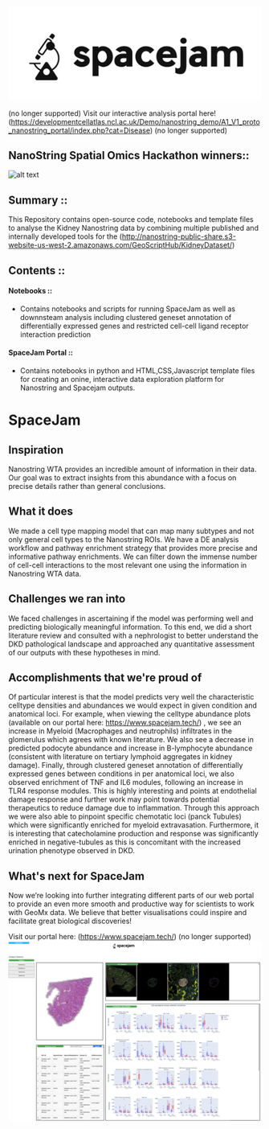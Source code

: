 ![alt text](https://github.com/vitkl/SpaceJam/blob/main/logos/spacejam_icon.png)

(no longer supported)
Visit our interactive analysis portal here! (https://developmentcellatlas.ncl.ac.uk/Demo/nanostring_demo/A1_V1_proto_nanostring_portal/index.php?cat=Disease) (no longer supported)

## NanoString Spatial Omics Hackathon winners::
![alt text]([https://github.com/vitkl/SpaceJam/blob/main/logos/spacejam_icon.png](https://github.com/vitkl/SpaceJam/blob/main/Screenshot%202023-07-06%20at%2015.43.21.png))

## Summary ::
This Repository contains open-source code, notebooks and template files to analyse the Kidney Nanostring data by combining multiple published and internally developed tools for the 
(http://nanostring-public-share.s3-website-us-west-2.amazonaws.com/GeoScriptHub/KidneyDataset/)

## Contents ::
#### Notebooks ::
- Contains notebooks and scripts for running SpaceJam as well as downnsteam analysis including clustered geneset annotation of differentially expressed genes and restricted cell-cell ligand receptor interaction prediction

#### SpaceJam Portal ::
- Contains notebooks in python and HTML,CSS,Javascript template files for creating an onine, interactive data exploration platform for Nanostring and Spacejam outputs.

# SpaceJam

## Inspiration
Nanostring WTA provides an incredible amount of information in their data. Our goal was to extract insights from this abundance with a focus on precise details rather than general conclusions.

## What it does
We made a cell type mapping model that can map many subtypes and not only general cell types to the Nanostring ROIs. We have a DE analysis workflow and pathway enrichment strategy that provides more precise and informative pathway enrichments. We can filter down the immense number of cell-cell interactions to the most relevant one using the information in Nanostring WTA data.

## Challenges we ran into
We faced challenges in ascertaining if the model was performing well and predicting biologically meaningful information. To this end, we did a short literature review and consulted with a nephrologist to better understand the DKD pathological landscape and approached any quantitative assessment of our outputs with these hypotheses in mind. 

## Accomplishments that we're proud of
Of particular interest is that the model predicts very well the characteristic celltype densities and abundances we would expect in given condition and anatomical loci. For example, when viewing the celltype abundance plots (available on our portal here: https://www.spacejam.tech/) , we see an increase in Myeloid (Macrophages and neutrophils) infiltrates in the glomerulus which agrees with known literature. We also see a decrease in predicted podocyte abundance and increase in B-lymphocyte abundance (consistent with literature on tertiary lymphoid aggregates in kidney damage). Finally, through clustered geneset annotation of differentially expressed genes between conditions in per anatomical loci, we also observed enrichment of TNF and IL6 modules, following an increase in TLR4 response modules. This is highly interesting and points at endothelial damage response and further work may point towards potential therapeutics to reduce damage due to inflammation.
 Through this approach we were also able to pinpoint specific chemotatic loci (panck Tubules) which were significantly enriched for myeloid extravasation. Furthermore, it is interesting that catecholamine production and response was significantly enriched in negative-tubules as this is concomitant with the increased urination phenotype observed in DKD.

## What's next for SpaceJam
Now we’re looking into further integrating different parts of our web portal to provide an even more smooth and productive way for scientists to work with GeoMx data. We believe that better visualisations could inspire and facilitate great biological discoveries! 


Visit our portal here:  (https://www.spacejam.tech/) (no longer supported)
![alt text](https://github.com/vitkl/SpaceJam/blob/main/logos/Screenshot%202021-05-03%20at%2022.04.00.png)
